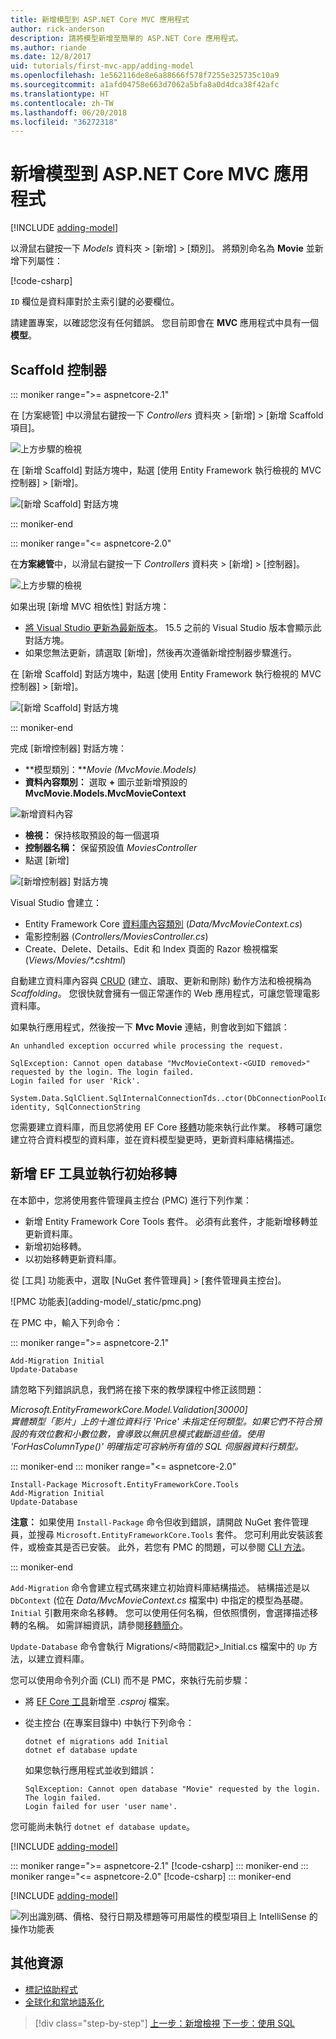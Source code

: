```yaml
---
title: 新增模型到 ASP.NET Core MVC 應用程式
author: rick-anderson
description: 請將模型新增至簡單的 ASP.NET Core 應用程式。
ms.author: riande
ms.date: 12/8/2017
uid: tutorials/first-mvc-app/adding-model
ms.openlocfilehash: 1e562116de8e6a88666f578f7255e325735c10a9
ms.sourcegitcommit: a1afd04758e663d7062a5bfa8a0d4dca38f42afc
ms.translationtype: HT
ms.contentlocale: zh-TW
ms.lasthandoff: 06/20/2018
ms.locfileid: "36272318"
---
```

# <a name="add-a-model-to-an-aspnet-core-mvc-app"></a>新增模型到 ASP.NET Core MVC 應用程式

[!INCLUDE [adding-model](~/Includes/mvc-intro/adding-model1.md)]

以滑鼠右鍵按一下 *Models* 資料夾 > [新增] > [類別]。 將類別命名為 **Movie** 並新增下列屬性：

[!code-csharp[](~/tutorials/first-mvc-app/start-mvc/sample/MvcMovie/Models/MovieNoEF.cs?name=snippet_1)]

`ID` 欄位是資料庫對於主索引鍵的必要欄位。 

請建置專案，以確認您沒有任何錯誤。 您目前即會在 **MVC** 應用程式中具有一個**模型**。

## <a name="scaffolding-a-controller"></a>Scaffold 控制器

::: moniker range=">= aspnetcore-2.1"

在 [方案總管] 中以滑鼠右鍵按一下 *Controllers* 資料夾 > [新增] > [新增 Scaffold 項目]。

![上方步驟的檢視](adding-model/_static/add_controller21.png)

在 [新增 Scaffold] 對話方塊中，點選 [使用 Entity Framework 執行檢視的 MVC 控制器] > [新增]。

![[新增 Scaffold] 對話方塊](adding-model/_static/add_scaffold21.png)

::: moniker-end

::: moniker range="<= aspnetcore-2.0"

在**方案總管**中，以滑鼠右鍵按一下 *Controllers* 資料夾 > [新增] > [控制器]。

![上方步驟的檢視](adding-model/_static/add_controller.png)

如果出現 [新增 MVC 相依性] 對話方塊：

* [將 Visual Studio 更新為最新版本](https://www.visualstudio.com/downloads/)。 15.5 之前的 Visual Studio 版本會顯示此對話方塊。
* 如果您無法更新，請選取 [新增]，然後再次遵循新增控制器步驟進行。

在 [新增 Scaffold] 對話方塊中，點選 [使用 Entity Framework 執行檢視的 MVC 控制器] > [新增]。

![[新增 Scaffold] 對話方塊](adding-model/_static/add_scaffold2.png)

::: moniker-end

完成 [新增控制器] 對話方塊：

* **模型類別：***Movie (MvcMovie.Models)*
* **資料內容類別：** 選取 **+** 圖示並新增預設的 **MvcMovie.Models.MvcMovieContext**

![新增資料內容](adding-model/_static/dc.png)

* **檢視：** 保持核取預設的每一個選項
* **控制器名稱：** 保留預設值 *MoviesController*
* 點選 [新增]

![[新增控制器] 對話方塊](adding-model/_static/add_controller2.png)

Visual Studio 會建立：

* Entity Framework Core [資料庫內容類別](xref:data/ef-mvc/intro#create-the-database-context) (*Data/MvcMovieContext.cs*)
* 電影控制器 (*Controllers/MoviesController.cs*)
* Create、Delete、Details、Edit 和 Index 頁面的 Razor 檢視檔案 (<em>Views/Movies/&ast;.cshtml</em>)

自動建立資料庫內容與 [CRUD](https://wikipedia.org/wiki/Create,_read,_update_and_delete) (建立、讀取、更新和刪除) 動作方法和檢視稱為 *Scaffolding*。 您很快就會擁有一個正常運作的 Web 應用程式，可讓您管理電影資料庫。

如果執行應用程式，然後按一下 **Mvc Movie** 連結，則會收到如下錯誤：

``` error
An unhandled exception occurred while processing the request.

SqlException: Cannot open database "MvcMovieContext-<GUID removed>" requested by the login. The login failed.
Login failed for user 'Rick'.

System.Data.SqlClient.SqlInternalConnectionTds..ctor(DbConnectionPoolIdentity identity, SqlConnectionString 
```

您需要建立資料庫，而且您將使用 EF Core [移轉](xref:data/ef-mvc/migrations)功能來執行此作業。 移轉可讓您建立符合資料模型的資料庫，並在資料模型變更時，更新資料庫結構描述。

## <a name="add-ef-tooling-and-perform-initial-migration"></a>新增 EF 工具並執行初始移轉

在本節中，您將使用套件管理員主控台 (PMC) 進行下列作業：

* 新增 Entity Framework Core Tools 套件。 必須有此套件，才能新增移轉並更新資料庫。
* 新增初始移轉。
* 以初始移轉更新資料庫。

從 [工具] 功能表中，選取 [NuGet 套件管理員] > [套件管理員主控台]。

<!-- following image shared with uid: tutorials/razor-pages/model --> ![PMC 功能表](adding-model/_static/pmc.png)

在 PMC 中，輸入下列命令：

::: moniker range=">= aspnetcore-2.1"
``` PMC
Add-Migration Initial
Update-Database
```

請忽略下列錯誤訊息，我們將在接下來的教學課程中修正該問題：

*Microsoft.EntityFrameworkCore.Model.Validation[30000]*  
      *實體類型「影片」上的十進位資料行 'Price' 未指定任何類型。如果它們不符合預設的有效位數和小數位數，會導致以無訊息模式截斷這些值。使用 'ForHasColumnType()' 明確指定可容納所有值的 SQL 伺服器資料行類型。*

::: moniker-end
::: moniker range="<= aspnetcore-2.0"

``` PMC
Install-Package Microsoft.EntityFrameworkCore.Tools
Add-Migration Initial
Update-Database
```

**注意：** 如果使用 `Install-Package` 命令但收到錯誤，請開啟 NuGet 套件管理員，並搜尋 `Microsoft.EntityFrameworkCore.Tools` 套件。 您可利用此安裝該套件，或檢查其是否已安裝。 此外，若您有 PMC 的問題，可以參閱 [CLI 方法](#cli)。

::: moniker-end

`Add-Migration` 命令會建立程式碼來建立初始資料庫結構描述。 結構描述是以 `DbContext` (位在 *Data/MvcMovieContext.cs* 檔案中) 中指定的模型為基礎。 `Initial` 引數用來命名移轉。 您可以使用任何名稱，但依照慣例，會選擇描述移轉的名稱。 如需詳細資訊，請參閱[移轉簡介](xref:data/ef-mvc/migrations#introduction-to-migrations)。

`Update-Database` 命令會執行 Migrations/\<時間戳記>_Initial.cs 檔案中的 `Up` 方法，以建立資料庫。

<a name="cli"></a> 您可以使用命令列介面 (CLI) 而不是 PMC，來執行先前步驟：

* 將 [EF Core 工具](xref:data/ef-mvc/migrations#entity-framework-core-nuget-packages-for-migrations)新增至 *.csproj* 檔案。
* 從主控台 (在專案目錄中) 中執行下列命令：

  ```console
  dotnet ef migrations add Initial
  dotnet ef database update
  ```

  如果您執行應用程式並收到錯誤：

  ```text
  SqlException: Cannot open database "Movie" requested by the login.
  The login failed.
  Login failed for user 'user name'.
  ```

您可能尚未執行 `dotnet ef database update`。

[!INCLUDE [adding-model](~/Includes/mvc-intro/adding-model3.md)]

::: moniker range=">= aspnetcore-2.1"
[!code-csharp[](~/tutorials/first-mvc-app/start-mvc/sample/MvcMovie21/Startup.cs?name=ConfigureServices&highlight=13-99)]
::: moniker-end
::: moniker range="<= aspnetcore-2.0"
[!code-csharp[](~/tutorials/first-mvc-app/start-mvc/sample/MvcMovie/Startup.cs?name=ConfigureServices&highlight=6-7)]
::: moniker-end

[!INCLUDE [adding-model](~/Includes/mvc-intro/adding-model4.md)]

![列出識別碼、價格、發行日期及標題等可用屬性的模型項目上 IntelliSense 的操作功能表](adding-model/_static/ints.png)

## <a name="additional-resources"></a>其他資源

* [標記協助程式](xref:mvc/views/tag-helpers/intro)
* [全球化和當地語系化](xref:fundamentals/localization)

> [!div class="step-by-step"]
> [上一步：新增檢視](adding-view.md)
> [下一步：使用 SQL](working-with-sql.md)  
